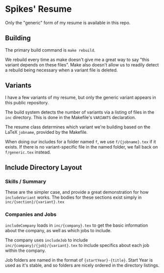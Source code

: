 # Spikes' Resume

Only the "generic" form of my resume is available in this repo.

## Building

The primary build command is `make rebuild`.

We rebuild every time as make doesn't give me a great way to say "this variant depends on these files".
Make also doesn't allow us to readily detect a rebuild being necessary when a variant file is deleted.

## Variants

I have a few variants of my resume, but only the generic variant appears in this public repository.

The build system detects the number of variants via a listing of files in the `inc` directory.
This is done in the Makefile's `VARIANTS` declaration.

The resume class determines which variant we're building based on the LaTeX `jobname`, provided by the Makefile.

When doing our includes for a folder named `f`, we use `f/{jobname}.tex` if it exists.
If there is no variant-specific file in the named folder, we fall back on `f/generic.tex` instead.

## Include Directory Layout

### Skills / Summary

These are the simpler case, and provide a great demonstration for how `includeVariant` works.
The bodies for these sections exist simply in `inc/{section}/{variant}.tex`

### Companies and Jobs

`includeCompany` loads in `inc/{company}.tex` to get the basic information about the company, as well as which jobs to include.

The company uses `includeJob` to include `inc/{company}/{job}/{variant}.tex` to include specifics about each job within the company.

Job folders are named in the format of `{startYear}-{title}`.
Start Year is used as it's stable, and so folders are nicely ordered in the directory listings.
